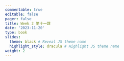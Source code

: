 ```yaml
---
commentable: true
editable: false
pager: false
title: Week 2 第十一課
date: '2023-11-20'
type: book
slides:
  theme: black # Reveal JS theme name
  highlight_style: dracula # Highlight JS theme name
weight: 2
---
```

